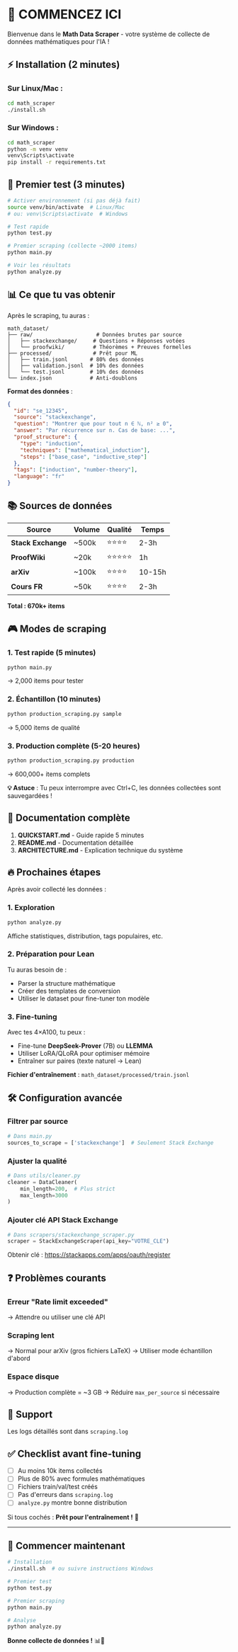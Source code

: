 # 🎯 COMMENCEZ ICI

Bienvenue dans le **Math Data Scraper** - votre système de collecte de données mathématiques pour l'IA !

## ⚡ Installation (2 minutes)

### Sur Linux/Mac :
```bash
cd math_scraper
./install.sh
```

### Sur Windows :
```bash
cd math_scraper
python -m venv venv
venv\Scripts\activate
pip install -r requirements.txt
```

## 🚀 Premier test (3 minutes)

```bash
# Activer environnement (si pas déjà fait)
source venv/bin/activate  # Linux/Mac
# ou: venv\Scripts\activate  # Windows

# Test rapide
python test.py

# Premier scraping (collecte ~2000 items)
python main.py

# Voir les résultats
python analyze.py
```

## 📊 Ce que tu vas obtenir

Après le scraping, tu auras :

```
math_dataset/
├── raw/                    # Données brutes par source
│   ├── stackexchange/     # Questions + Réponses votées
│   └── proofwiki/         # Théorèmes + Preuves formelles
├── processed/             # Prêt pour ML
│   ├── train.jsonl       # 80% des données
│   ├── validation.jsonl  # 10% des données
│   └── test.jsonl        # 10% des données
└── index.json            # Anti-doublons
```

**Format des données** :
```json
{
  "id": "se_12345",
  "source": "stackexchange",
  "question": "Montrer que pour tout n ∈ ℕ, n² ≥ 0",
  "answer": "Par récurrence sur n. Cas de base: ...",
  "proof_structure": {
    "type": "induction",
    "techniques": ["mathematical_induction"],
    "steps": ["base_case", "inductive_step"]
  },
  "tags": ["induction", "number-theory"],
  "language": "fr"
}
```

## 📚 Sources de données

| Source | Volume | Qualité | Temps |
|--------|--------|---------|-------|
| **Stack Exchange** | ~500k | ⭐⭐⭐⭐ | 2-3h |
| **ProofWiki** | ~20k | ⭐⭐⭐⭐⭐ | 1h |
| **arXiv** | ~100k | ⭐⭐⭐⭐ | 10-15h |
| **Cours FR** | ~50k | ⭐⭐⭐⭐ | 2-3h |

**Total : 670k+ items**

## 🎮 Modes de scraping

### 1. Test rapide (5 minutes)
```bash
python main.py
```
→ 2,000 items pour tester

### 2. Échantillon (10 minutes)
```bash
python production_scraping.py sample
```
→ 5,000 items de qualité

### 3. Production complète (5-20 heures)
```bash
python production_scraping.py production
```
→ 600,000+ items complets

**💡 Astuce** : Tu peux interrompre avec Ctrl+C, les données collectées sont sauvegardées !

## 📖 Documentation complète

1. **QUICKSTART.md** - Guide rapide 5 minutes
2. **README.md** - Documentation détaillée
3. **ARCHITECTURE.md** - Explication technique du système

## 🔥 Prochaines étapes

Après avoir collecté les données :

### 1. Exploration
```bash
python analyze.py
```
Affiche statistiques, distribution, tags populaires, etc.

### 2. Préparation pour Lean
Tu auras besoin de :
- Parser la structure mathématique
- Créer des templates de conversion
- Utiliser le dataset pour fine-tuner ton modèle

### 3. Fine-tuning
Avec tes 4×A100, tu peux :
- Fine-tune **DeepSeek-Prover** (7B) ou **LLEMMA**
- Utiliser LoRA/QLoRA pour optimiser mémoire
- Entraîner sur paires (texte naturel → Lean)

**Fichier d'entraînement** : `math_dataset/processed/train.jsonl`

## 🛠️ Configuration avancée

### Filtrer par source
```python
# Dans main.py
sources_to_scrape = ['stackexchange']  # Seulement Stack Exchange
```

### Ajuster la qualité
```python
# Dans utils/cleaner.py
cleaner = DataCleaner(
    min_length=200,  # Plus strict
    max_length=3000
)
```

### Ajouter clé API Stack Exchange
```python
# Dans scrapers/stackexchange_scraper.py
scraper = StackExchangeScraper(api_key="VOTRE_CLE")
```
Obtenir clé : https://stackapps.com/apps/oauth/register

## ❓ Problèmes courants

### Erreur "Rate limit exceeded"
→ Attendre ou utiliser une clé API

### Scraping lent
→ Normal pour arXiv (gros fichiers LaTeX)
→ Utiliser mode échantillon d'abord

### Espace disque
→ Production complète = ~3 GB
→ Réduire `max_per_source` si nécessaire

## 📧 Support

Les logs détaillés sont dans `scraping.log`

## ✅ Checklist avant fine-tuning

- [ ] Au moins 10k items collectés
- [ ] Plus de 80% avec formules mathématiques  
- [ ] Fichiers train/val/test créés
- [ ] Pas d'erreurs dans `scraping.log`
- [ ] `analyze.py` montre bonne distribution

Si tous cochés : **Prêt pour l'entraînement !** 🎉

---

## 🚀 Commencer maintenant

```bash
# Installation
./install.sh  # ou suivre instructions Windows

# Premier test
python test.py

# Premier scraping
python main.py

# Analyse
python analyze.py
```

**Bonne collecte de données !** 📊🤖
